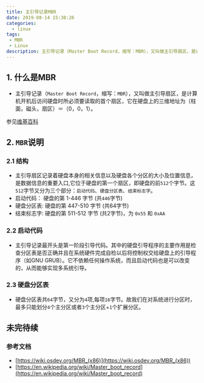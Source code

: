 ```yaml
---
title: 主引导记录MBR
date: 2019-08-14 15:38:26
categories:
  - linux
tags:
 - MBR
 - Linux
description: 主引导记录（Master Boot Record，缩写：MBR），又叫做主引导扇区，是计算机开机后访问硬盘时所必须要读取的首个扇区，它在硬盘上的三维地址为（柱面，磁头，扇区）＝（0，0，1）。
---
```

## 1. 什么是MBR
  * 主引导记录（`Master Boot Record`，缩写：`MBR`），又叫做主引导扇区，是计算机开机后访问硬盘时所必须要读取的首个扇区，它在硬盘上的三维地址为（柱面，磁头，扇区）＝（0，0，1）。
<!-- more -->
参见[维基百科](https://zh.wikipedia.org/wiki/%E4%B8%BB%E5%BC%95%E5%AF%BC%E8%AE%B0%E5%BD%95)
  

## 2. `MBR`说明

### 2.1 结构
  * 主引导扇区记录着硬盘本身的相关信息以及硬盘各个分区的大小及位置信息，是数据信息的重要入口,它位于硬盘的第一个扇区，即硬盘的前`512`个字节。这`512`字节又分为三个部分：`启动代码`、`硬盘分区表`、`结束标志字`。
  * 启动代码： 硬盘的第 1-446 字节 (共`446`字节)
  * 硬盘分区表: 硬盘的第 447-510 字节 (共64字节)
  * 结束标志字: 硬盘的第 511-512 字节 (共2字节)，为 `0x55` 和 `0xAA`


### 2.2 启动代码
  * 主引导记录最开头是第一阶段引导代码。其中的硬盘引导程序的主要作用是检查分区表是否正确并且在系统硬件完成自检以后将控制权交给硬盘上的引导程序（如GNU GRUB）。它不依赖任何操作系统，而且启动代码也是可以改变的，从而能够实现多系统引导。

### 2.3 硬盘分区表
  * 硬盘分区表共`64`字节，又分为`4`项,每项`16`字节。故我们在对系统进行分区时，最多只能划分`4`个主分区或者`3`个主分区+`1`个扩展分区。

## 未完待续
  

### 参考文档
  * [https://wiki.osdev.org/MBR_(x86)](https://wiki.osdev.org/MBR_(x86))
  * [https://en.wikipedia.org/wiki/Master_boot_record](https://en.wikipedia.org/wiki/Master_boot_record)